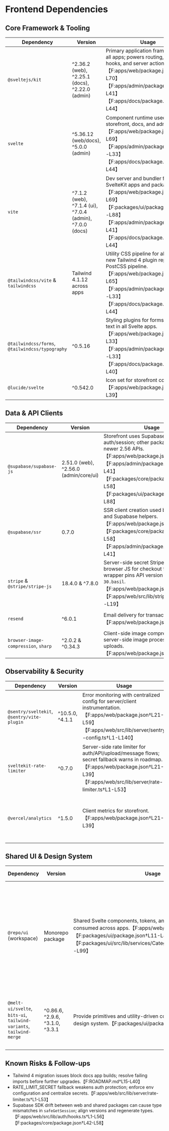 # Frontend Dependencies

## Core Framework & Tooling
| Dependency | Version | Usage | Upgrade Notes |
| --- | --- | --- | --- |
| `@sveltejs/kit` | ^2.36.2 (web), ^2.25.1 (docs), ^2.22.0 (admin) | Primary application framework for all apps; powers routing, SSR hooks, and server actions.【F:apps/web/package.json†L6-L70】【F:apps/admin/package.json†L9-L41】【F:apps/docs/package.json†L9-L44】 | Versions diverge across apps; align to a single minor to avoid adapter mismatches and ensure consistent routing APIs. Verify breaking changes in kit 2.4x→2.5x before consolidating. |
| `svelte` | ^5.36.12 (web/docs), ^5.0.0 (admin) | Component runtime used across storefront, docs, and admin UI.【F:apps/web/package.json†L41-L69】【F:apps/admin/package.json†L20-L33】【F:apps/docs/package.json†L24-L44】 | Admin app still on baseline ^5.0.0; upgrade to 5.36.x to match rune behavior and avoid SSR mismatch bugs introduced by rune syntax evolution. Ensure `@repo/ui` peerDependency (^5.0.0) remains satisfied.【F:packages/ui/package.json†L52-L88】 |
| `vite` | ^7.1.2 (web), ^7.1.4 (ui), ^7.0.4 (admin), ^7.0.0 (docs) | Dev server and bundler for SvelteKit apps and packages.【F:apps/web/package.json†L41-L69】【F:packages/ui/package.json†L59-L88】【F:apps/admin/package.json†L9-L41】【F:apps/docs/package.json†L9-L44】 | Align versions to reduce plugin compatibility drift. Upgrade path to Vite 7.2+ requires verifying Tailwind 4 plugin compatibility. |
| `@tailwindcss/vite` & `tailwindcss` | Tailwind 4.1.12 across apps | Utility CSS pipeline for all apps; new Tailwind 4 plugin replaces PostCSS pipeline.【F:apps/web/package.json†L31-L65】【F:apps/admin/package.json†L20-L33】【F:apps/docs/package.json†L24-L44】 | Tailwind 4 requires migrating legacy CSS utilities; docs app currently failing imports per roadmap.【F:ROADMAP.md†L15-L40】 Add regression tests before upgrading beyond 4.1. |
| `@tailwindcss/forms`, `@tailwindcss/typography` | ^0.5.16 | Styling plugins for forms and rich text in all Svelte apps.【F:apps/web/package.json†L31-L33】【F:apps/admin/package.json†L25-L33】【F:apps/docs/package.json†L28-L40】 | Confirm plugin compatibility with Tailwind 4 (currently in compatibility mode). Future Tailwind 4 stable may deprecate plugin API. |
| `@lucide/svelte` | ^0.542.0 | Icon set for storefront components.【F:apps/web/package.json†L21-L39】 | Keep pinned; large major releases occasionally break tree-shaking. |

## Data & API Clients
| Dependency | Version | Usage | Upgrade Notes |
| --- | --- | --- | --- |
| `@supabase/supabase-js` | 2.51.0 (web), ^2.56.0 (admin/core/ui) | Storefront uses Supabase client for auth/session; other packages expect newer 2.56 APIs.【F:apps/web/package.json†L21-L39】【F:apps/admin/package.json†L35-L41】【F:packages/core/package.json†L42-L58】【F:packages/ui/package.json†L52-L88】 | Version drift can break shared helpers (e.g., typed responses). Upgrade web to ^2.56.0 after validating generated types and SSR auth flows.【F:apps/web/src/lib/auth/index.ts†L1-L120】 |
| `@supabase/ssr` | 0.7.0 | SSR client creation used by auth hooks and Supabase helpers.【F:apps/web/package.json†L21-L39】【F:packages/core/package.json†L42-L58】【F:apps/admin/package.json†L35-L41】 | Keep synchronized with supabase-js upgrade; confirm breaking changes in SSR API before bumping. |
| `stripe` & `@stripe/stripe-js` | 18.4.0 & ^7.8.0 | Server-side secret Stripe SDK and browser JS for checkout flows; server wrapper pins API version `2025-07-30.basil`.【F:apps/web/package.json†L21-L39】【F:apps/web/src/lib/stripe/server.ts†L1-L19】 | Stripe API version pinned in code; coordinate upgrades with backend webhooks and admin flows. Validate `@repo/ui` peer dependency on stripe-js.【F:packages/ui/package.json†L52-L88】 |
| `resend` | ^6.0.1 | Email delivery for transactional flows.【F:apps/web/package.json†L21-L39】 | Verify rate limits and API usage before bumping; consider centralizing in `@repo/core` per roadmap. |
| `browser-image-compression`, `sharp` | ^2.0.2 & ^0.34.3 | Client-side image compression and server-side image processing for uploads.【F:apps/web/package.json†L21-L39】 | `sharp` requires native build support; ensure Vercel runtime target remains compatible. Monitor for Node 22 support changes. |

## Observability & Security
| Dependency | Version | Usage | Upgrade Notes |
| --- | --- | --- | --- |
| `@sentry/sveltekit`, `@sentry/vite-plugin` | ^10.5.0, ^4.1.1 | Error monitoring with centralized config for server/client instrumentation.【F:apps/web/package.json†L21-L59】【F:apps/web/src/lib/server/sentry-config.ts†L1-L140】 | Validate DSN optionality; config currently disables logging when DSN missing. Review new Sentry SDK 8 breaking changes before upgrade. |
| `sveltekit-rate-limiter` | ^0.7.0 | Server-side rate limiter for auth/API/upload/message flows; secret fallback warns in roadmap.【F:apps/web/package.json†L21-L39】【F:apps/web/src/lib/server/rate-limiter.ts†L1-L53】 | Production depends on `RATE_LIMIT_SECRET`; add env validation and secret rotation. |
| `@vercel/analytics` | ^1.5.0 | Client metrics for storefront.【F:apps/web/package.json†L21-L39】 | Ensure Vercel analytics script allowed in CSP headers (currently not whitelisted).【F:vercel.json†L1-L83】 |

## Shared UI & Design System
| Dependency | Version | Usage | Upgrade Notes |
| --- | --- | --- | --- |
| `@repo/ui` (workspace) | Monorepo package | Shared Svelte components, tokens, and even navigation services consumed across apps.【F:apps/web/package.json†L21-L39】【F:packages/ui/package.json†L11-L88】【F:packages/ui/src/lib/services/CategoryNavigationService.ts†L1-L99】 | Contains non-UI services (e.g., category navigation); refactor to keep design system pure per roadmap. Requires Svelte 5 peer alignment before publishing. |
| `@melt-ui/svelte`, `bits-ui`, `tailwind-variants`, `tailwind-merge` | ^0.86.6, ^2.9.6, ^3.1.0, ^3.3.1 | Provide primitives and utility-driven component styling for the design system.【F:packages/ui/package.json†L59-L88】 | Keep versions pinned; verify compatibility when upgrading Tailwind or Svelte. |

## Known Risks & Follow-ups
- Tailwind 4 migration issues block docs app builds; resolve failing imports before further upgrades.【F:ROADMAP.md†L15-L40】
- RATE_LIMIT_SECRET fallback weakens auth protection; enforce env configuration and centralize secrets.【F:apps/web/src/lib/server/rate-limiter.ts†L1-L53】
- Supabase SDK drift between web and shared packages can cause type mismatches in `safeGetSession`; align versions and regenerate types.【F:apps/web/src/lib/auth/hooks.ts†L1-L56】【F:packages/core/package.json†L42-L58】
